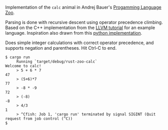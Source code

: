 Implementation of the `calc` animal in Andrej Bauer's [Progamming Language Zoo](http://andrej.com/plzoo/).

Parsing is done with recursive descent using operator precedence climbing. Based on the
C++ implementation from the [LLVM tutorial](http://llvm.org/docs/tutorial/LangImpl2.html) for an example language.
Inspiration also drawn from this [python implementation](http://eli.thegreenplace.net/2012/08/02/parsing-expressions-by-precedence-climbing).

Does simple integer calculations with correct operator precedence, and supports negation and parentheses. Hit Ctrl-C to end.

```
$ cargo run
     Running `target/debug/rust-zoo-calc`
Welcome to calc!
     > 5 + 6 * 7
47
     > (5+6)*7
77
     > -8 * -9
72
     > (-8)
-8
     > 4/3
1
     > ^Cfish: Job 1, 'cargo run' terminated by signal SIGINT (Quit request from job control (^C))
$
```
